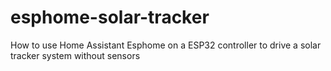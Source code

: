 # esphome-solar-tracker
How to use Home Assistant Esphome on a ESP32 controller to drive a solar tracker system without sensors
